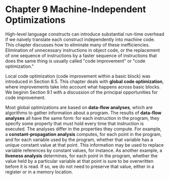 # Chapter 9 Machine-Independent Optimizations

High-level language constructs can introduce substantial run-time overhead if we naively translate each construct independently into machine code. This chapter discusses how to eliminate many of these inefficiencies. Elimination of unnecessary instructions in object code, or the replacement of one sequence of instructions by a faster sequence of instructions that does the same thing is usually called "code improvement" or "code optimization."

Local code optimization (code improvement within a basic block) was introduced in Section 8.5. This chapter deals with **global code optimization**, where improvements take into account what happens across basic blocks. We beginin Section 9.1 with a discussion of the principal opportunities for code improvement.



Most global optimizations are based on **data-flow analyses**, which are algorithms to gather information about a program. The results of **data-flow analyses** all have the same form: for each instruction in the program, they specify some property that must hold every time that instruction is executed. The analyses differ in the properties they compute. For example, a **constant-propagation analysis** computes, for each point in the program, and for each variable used by the program, whether that variable has a unique constant value at that point. This information may be used to replace variable references by constant values, for instance. As another example, a **liveness analysis** determines, for each point in the program, whether the value held by a particular variable at that point is sure to be overwritten before it is read. If so, we do not need to preserve that value, either in a register or in a memory location.